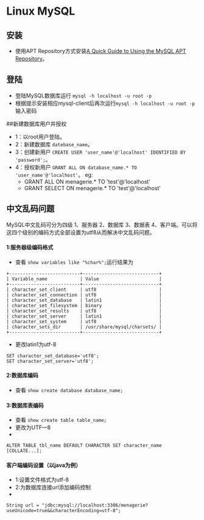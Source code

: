 # Linux MySQL
## 安装
- 使用APT Repository方式安装[A Quick Guide to Using the MySQL APT Repository](http://dev.mysql.com/doc/mysql-apt-repo-quick-guide/en/)。

## 登陆
- 登陆MySQL数据库运行
`mysql -h localhost -u root -p`
- 根据提示安装相应mysql-client后再次运行`mysql -h localhost -u root -p`输入密码

##新建数据库用户并授权
- 1：以root用户登陆。
- 2：新建数据库 `datebase_name`。
- 3：创建新用户 `CREATE USER 'user_name'@'localhost' IDENTIFIED BY 'password';`。
- 4：授权新用户 `GRANT ALL ON database_name.* TO 'user_name'@'localhost'`。
 eg:
  * GRANT ALL ON menagerie.* TO 'test'@'localhost'
  * GRANT SELECT ON menagerie.* TO 'test'@'localhost'

## 中文乱码问题
MySQL中文乱码可分为四级
1、服务器 2、数据库 3、数据表 4、客户端。可以将这四个级别的编码方式全部设置为utf8从而解决中文乱码问题。
#### 1:服务器级编码格式
- 查看
`
 show variables like "%char%";
`运行结果为
```
+--------------------------+----------------------------+
| Variable_name            | Value                      |
+--------------------------+----------------------------+
| character_set_client     | utf8                       |
| character_set_connection | utf8                       |
| character_set_database   | latin1                     |
| character_set_filesystem | binary                     |
| character_set_results    | utf8                       |
| character_set_server     | latin1                     |
| character_set_system     | utf8                       |
| character_sets_dir       | /usr/share/mysql/charsets/ |
+--------------------------+----------------------------+
```
- 更改latin1为utf-8
```
SET character_set_database='utf8';
SET character_set_server='utf8';
```



#### 2:数据库编码
- 查看
`
show create database database_name;
`



#### 3:数据库表编码
- 查看
`
show create table table_name;
`
- 更改为UTF—8
 -
`
ALTER TABLE tbl_name DEFAULT CHARACTER SET character_name [COLLATE...];
`

#### 客户端编码设置（以java为例）
- 1:设置文件格式为utf-8
- 2:为数据库连接url添加编码控制
 -
`
String url = "jdbc:mysql://localhost:3306/menagerie?useUnicode=true&&characterEncoding=utf-8";
`
